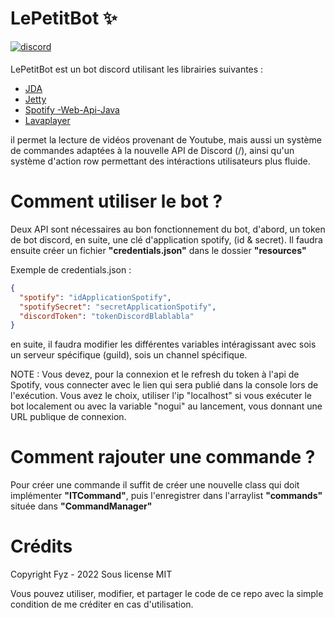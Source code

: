 # LePetitBot ✨

<a href="https://discord.gg/FXS9zMm" target="_blank">
<img src=https://img.shields.io/badge/discord-7289DA.svg?&style=for-the-badge&logo=discord&logoColor=white alt=discord style="margin-bottom: 5px;"/></a>

LePetitBot est un bot discord utilisant les librairies suivantes :
- [JDA][jda]
- [Jetty][jetty]
- [Spotify -Web-Api-Java][spotify-api]
- [Lavaplayer][lavaplayer]

il permet la lecture de vidéos provenant de Youtube, mais aussi un système de commandes adaptées à la nouvelle API de Discord (/), ainsi qu'un système d'action row
permettant des intéractions utilisateurs plus fluide.

# Comment utiliser le bot ?

Deux API sont nécessaires au bon fonctionnement du bot, d'abord, un token de bot discord, en suite, une clé d'application spotify, (id & secret).
Il faudra ensuite créer un fichier **"credentials.json"** dans le dossier **"resources"**

Exemple de credentials.json :
```json
{
  "spotify": "idApplicationSpotify",
  "spotifySecret": "secretApplicationSpotify",
  "discordToken": "tokenDiscordBlablabla"
}
```
en suite, il faudra modifier les différentes variables intéragissant avec sois un serveur spécifique (guild), sois un channel spécifique.

NOTE : Vous devez, pour la connexion et le refresh du token à l'api de Spotify, vous connecter avec le lien qui sera publié dans la console lors de l'exécution.
Vous avez le choix, utiliser l'ip "localhost" si vous exécuter le bot localement ou avec la variable "nogui" au lancement, vous donnant une URL publique de connexion.

# Comment rajouter une commande ?

Pour créer une commande il suffit de créer une nouvelle class qui doit implémenter **"ITCommand"**, puis l'enregistrer dans l'arraylist **"commands"**
située dans **"CommandManager"**


[jda]: https://github.com/DV8FromTheWorld/JDA/
[jetty]: https://github.com/eclipse/jetty.project
[spotify-api]: https://github.com/spotify-web-api-java/spotify-web-api-java
[lavaplayer]: https://github.com/sedmelluq/lavaplayer

# Crédits

Copyright Fyz - 2022
Sous license MIT

Vous pouvez utiliser, modifier, et partager le code de ce repo avec la simple condition de me créditer en cas d'utilisation.
